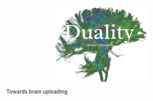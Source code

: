 
<p align="center"><img src="assets/duality_image.png" alt="Alt text" width="50%"></p>

Towards brain uploading
